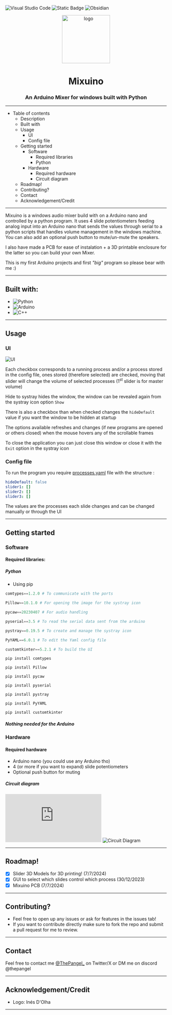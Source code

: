 ![Visual Studio Code](https://img.shields.io/badge/Visual%20Studio%20Code-0078d7.svg?style=for-the-badge&logo=visual-studio-code&logoColor=white)  ![Static Badge](https://img.shields.io/badge/Arduino%20IDE%202-blue?style=for-the-badge&logo=arduino&link=https%3A%2F%2Fwww.arduino.cc%2Fen%2Fsoftware) ![Obsidian](https://img.shields.io/badge/Obsidian-%23483699.svg?style=for-the-badge&logo=obsidian&logoColor=white)

<p align="center">
  <img src="logo.png" alt="logo" width="150" height="150"/>
</p>

<h1 align="center">Mixuino</h1>

<h3 align="center">An Arduino Mixer for windows built with Python</h3>


-----------

- Table of contents
	- Description
	- Built with
	- Usage
		- UI
		- Config file
	- Getting started
		- Software
			- Required libraries
			- Python
		- Hardware
			- Required hardware
			- Circuit diagram
	- Roadmap!
	- Contributing?
	- Contact
	- Acknowledgement/Credit


---------

Mixuino is a windows audio mixer build with on a Arduino nano and controlled by a python program. It uses 4 slide potentiometers feeding analog input into an Arduino nano that sends the values through serial to a python scripts that handles volume management in the windows machine. You can also add an optional push button to mute/un-mute the speakers. 

I also have made a PCB for ease of instalation + a 3D printable enclosure for the latter so you can build your own Mixer.

This is my first Arduino projects and first *"big"* program so please bear with me :)

-----
## Built with:

- ![Python](https://img.shields.io/badge/python-3670A0?style=for-the-badge&logo=python&logoColor=ffdd54)
- ![Arduino](https://img.shields.io/badge/-Arduino-00979D?style=for-the-badge&logo=Arduino&logoColor=white)
- ![C++](https://img.shields.io/badge/c++-%2300599C.svg?style=for-the-badge&logo=c%2B%2B&logoColor=white)

---
## Usage 

### UI

![UI](UI.png)

Each checkbox corresponds to a running process and/or a process stored in the config file, ones stored (therefore selected) are checked, moving that slider will change the volume of selected processes (1<sup>st</sup> slider is for master volume)

Hide to systray hides the window, the window can be revealed again from the systray icon option  ``Show`` 

There is also a checkbox than when checked changes the ``hideDefault`` value if you want the window to be hidden at startup

The options available refreshes and changes (if new programs are opened or others closed) when the mouse hovers any of the scrollable frames

To close the application you can just close this window or close it with the ``Exit`` option in the systray icon

### Config file

To run the program you require [processes.yaml](processes.yaml) file with the structure : 
```yaml
hideDefault: false
slider1: []	
slider2: []
slider3: []

```
The values are the processes each slide changes and can be changed manually or through the UI

---
## Getting started

### Software

#### Required libraries:

##### Python
- Using pip

```python
comtypes==1.2.0 # To communicate with the ports

Pillow==10.1.0 # For opening the image for the systray icon

pycaw==20230407 # For audio handling

pyserial==3.5 # To read the serial data sent from the arduino

pystray==0.19.5 # To create and manage the systray icon

PyYAML==6.0.1 # To edit the Yaml config file

customtkinter==5.2.1 # To build the UI
```

```console
pip install comtypes

pip install Pillow

pip install pycaw

pip install pyserial

pip install pystray

pip install PyYAML

pip install customtkinter
```
##### Nothing needed for the Arduino

### Hardware 
#### Required hardware

- Arduino nano (you could use any Arduino tho)
- 4 (or more if you want to expand) slide potentiometers
- Optional push button for muting

##### Circuit diagram

![Cicuit diagram(pdf)](https://github.com/thepangel/Mixuino/blob/Development/MixuinoDiagram.pdf)
![Circuit Diagram](Diagram.png)


---

## Roadmap!


- [x] Slider 3D Models for 3D printing! (7/7/2024)
- [x] GUI to select which slides control which process (30/12/2023)
- [x] Mixuino PCB (7/7/2024)

---
## Contributing?

- Feel free to open up any issues or ask for features in the issues tab!
- If you want to contribute directly make sure to fork the repo and submit a pull request for me to review.

---
## Contact

Feel free to contact me [@ThePangel_](https://twitter.com/thepangel_) on Twitter/X or DM me on discord @thepangel

----
## Acknowledgement/Credit

- Logo: Inés D'Olha

---
